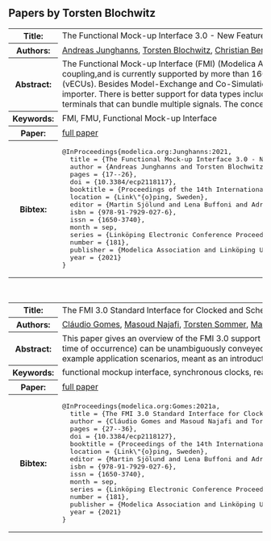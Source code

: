 ## Papers by Torsten Blochwitz
<table><tr><th>Title:</th>
<td>The Functional Mock-up Interface 3.0 - New Features Enabling New Applications</td>
</tr>
<tr><th>Authors:</th>
<td>
<a href="/proceedings/authors/AndreasJunghanns">Andreas Junghanns</a>, <a href="/proceedings/authors/TorstenBlochwitz">Torsten Blochwitz</a>, <a href="/proceedings/authors/ChristianBertsch">Christian Bertsch</a>, <a href="/proceedings/authors/TorstenSommer">Torsten Sommer</a>, <a href="/proceedings/authors/KarlWernersson">Karl Wernersson</a>, <a href="/proceedings/authors/AndreasPillekeit">Andreas Pillekeit</a>, <a href="/proceedings/authors/IrinaZacharias">Irina Zacharias</a>, <a href="/proceedings/authors/MatthiasBlesken">Matthias Blesken</a>, <a href="/proceedings/authors/PierreR.Mai">Pierre R. Mai</a>, <a href="/proceedings/authors/KlausSchuch">Klaus Schuch</a>, <a href="/proceedings/authors/ChristianSchulze">Christian Schulze</a>, <a href="/proceedings/authors/ClaudioGomes">Cláudio Gomes</a> and <a href="/proceedings/authors/MasoudNajafi">Masoud Najafi</a></td>
</tr>
<tr><th>Abstract:</th>
<td>The Functional Mock-up Interface (FMI) (Modelica Association 2021[b]) is a tool independent standard for the exchange of dynamic models and for co-simulation.  FMI2.0, released in 2014, is recognized as the de-facto standard in industry for exchanging models and tool coupling,and is currently supported by more than 160 simulation tools. Version 3.0 of the standard brings many new features that allow  for  advanced co-simulation  algorithms and new use cases such as packaging and simulation of highly accurate virtual Electronic Control Units (vECUs). Besides Model-Exchange and Co-Simulation, a third interface type, Scheduled Execution, is defined for purely discrete, RTOS-like, simulation and supports preemption.Clocks allow the synchronization of events between Functional  Mock-up Units (FMUs)  and  the  importer. There is better support for data types including binary data and arrays.   Advanced co-simulation approaches are enabled by intermediate variable access between communication points and allowing event handling. The composition of systems from  FMUs is simplified by terminals that can bundle multiple signals. The concept of layered standards allows the extension of the FMI standard.</td></tr>
<tr><th>Keywords:</th>
<td>FMI, FMU, Functional Mock-up Interface</td></tr>
<tr><th>Paper:</th>
<td><a href="https://doi.org/10.3384/ecp2118117">full paper</a></td>
</tr>
<tr><th>Bibtex:</th>
<td><pre>
@InProceedings{modelica.org:Junghanns:2021,
  title = {The Functional Mock-up Interface 3.0 - New Features Enabling New Applications},
  author = {Andreas Junghanns and Torsten Blochwitz and Christian Bertsch and Torsten Sommer and Karl Wernersson and Andreas Pillekeit and Irina Zacharias and Matthias Blesken and Pierre R. Mai and Klaus Schuch and Christian Schulze and Cláudio Gomes and Masoud Najafi},
  pages = {17--26},
  doi = {10.3384/ecp2118117},
  booktitle = {Proceedings of the 14th International Modelica Conference},
  location = {Link\&quot;{o}ping, Sweden},
  editor = {Martin Sjölund and Lena Buffoni and Adrian Pop and Lennart Ochel},
  isbn = {978-91-7929-027-6},
  issn = {1650-3740},
  month = sep,
  series = {Linköping Electronic Conference Proceedings},
  number = {181},
  publisher = {Modelica Association and Linköping University Electronic Press},
  year = {2021}
}
</pre></td></tr>
</table><br>

<table><tr><th>Title:</th>
<td>The FMI 3.0 Standard Interface for Clocked and Scheduled Simulations</td>
</tr>
<tr><th>Authors:</th>
<td>
<a href="/proceedings/authors/ClaudioGomes">Cláudio Gomes</a>, <a href="/proceedings/authors/MasoudNajafi">Masoud Najafi</a>, <a href="/proceedings/authors/TorstenSommer">Torsten Sommer</a>, <a href="/proceedings/authors/MatthiasBlesken">Matthias Blesken</a>, <a href="/proceedings/authors/IrinaZacharias">Irina Zacharias</a>, <a href="/proceedings/authors/OliverKotte">Oliver Kotte</a>, <a href="/proceedings/authors/PierreR.Mai">Pierre R. Mai</a>, <a href="/proceedings/authors/KlausSchuch">Klaus Schuch</a>, <a href="/proceedings/authors/KarlWernersson">Karl Wernersson</a>, <a href="/proceedings/authors/ChristianBertsch">Christian Bertsch</a>, <a href="/proceedings/authors/TorstenBlochwitz">Torsten Blochwitz</a> and <a href="/proceedings/authors/AndreasJunghanns">Andreas Junghanns</a></td>
</tr>
<tr><th>Abstract:</th>
<td>This paper gives an overview of the FMI 3.0 support for two kinds of clock-based simulations: Synchronous Clocked Simulation, and Scheduled Execution.
The former is used when the information about multiple simultaneous events (cause and exact time of occurrence) can be unambiguously conveyed.
The later facilitates real-time simulations comprising multiple black-box models, by allowing fine grained control over the computation time of sub-models.
A formalization is presented along with example application scenarios, meant as an introduction to the conceptualization of clocks in the FMI Standard.</td></tr>
<tr><th>Keywords:</th>
<td>functional mockup interface, synchronous clocks, reactive systems, real-time simulation, scheduling, real-time operating system</td></tr>
<tr><th>Paper:</th>
<td><a href="https://doi.org/10.3384/ecp2118127">full paper</a></td>
</tr>
<tr><th>Bibtex:</th>
<td><pre>
@InProceedings{modelica.org:Gomes:2021a,
  title = {The FMI 3.0 Standard Interface for Clocked and Scheduled Simulations},
  author = {Cláudio Gomes and Masoud Najafi and Torsten Sommer and Matthias Blesken and Irina Zacharias and Oliver Kotte and Pierre R. Mai and Klaus Schuch and Karl Wernersson and Christian Bertsch and Torsten Blochwitz and Andreas Junghanns},
  pages = {27--36},
  doi = {10.3384/ecp2118127},
  booktitle = {Proceedings of the 14th International Modelica Conference},
  location = {Link\&quot;{o}ping, Sweden},
  editor = {Martin Sjölund and Lena Buffoni and Adrian Pop and Lennart Ochel},
  isbn = {978-91-7929-027-6},
  issn = {1650-3740},
  month = sep,
  series = {Linköping Electronic Conference Proceedings},
  number = {181},
  publisher = {Modelica Association and Linköping University Electronic Press},
  year = {2021}
}
</pre></td></tr>
</table><br>
